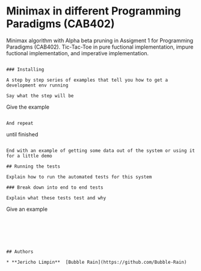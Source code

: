 # Minimax in different Programming Paradigms (CAB402)
 Minimax algorithm with Alpha beta pruning in Assigment 1 for Programming Paradigms (CAB402). Tic-Tac-Toe in pure fuctional implementation, impure fuctional implementation, and imperative implementation.


```

### Installing

A step by step series of examples that tell you how to get a development env running

Say what the step will be

```
Give the example
```

And repeat

```
until finished
```

End with an example of getting some data out of the system or using it for a little demo

## Running the tests

Explain how to run the automated tests for this system

### Break down into end to end tests

Explain what these tests test and why

```
Give an example
```






## Authors

* **Jericho Limpin**  [Bubble Rain](https://github.com/Bubble-Rain)
